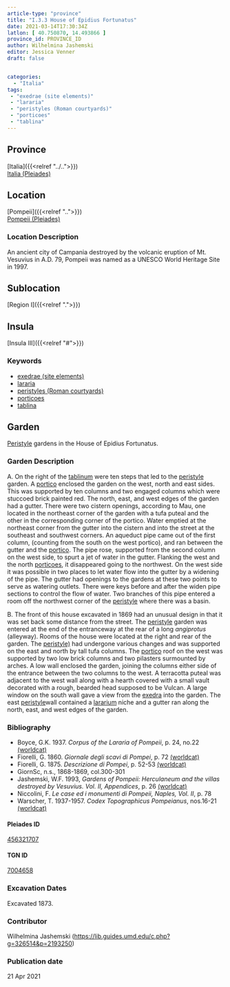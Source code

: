 ```yaml
---
article-type: "province"
title: "I.3.3 House of Epidius Fortunatus"
date: 2021-03-14T17:30:34Z
latlon: [ 40.750870, 14.493866 ]
province_id: PROVINCE_ID
author: Wilhelmina Jashemski
editor: Jessica Venner
draft: false


categories:
  - "Italia"
tags:
 - "exedrae (site elements)"
 - "lararia"
 - "peristyles (Roman courtyards)"
 - "porticoes"
 - "tablina"
---
```


## Province
[Italia]({{<relref "../..">}}) \
[Italia (Pleiades)](https://pleiades.stoa.org/places/1052)

## Location
[Pompeii]({{<relref "..">}}) \
[Pompeii (Pleiades)](https://pleiades.stoa.org/places/433032)


### Location Description
An ancient city of Campania destroyed by the volcanic eruption of Mt. Vesuvius in A.D. 79, Pompeii was named as a UNESCO World Heritage Site in 1997.

## Sublocation
[Region I]({{<relref ".">}})
## Insula
[Insula III]({{<relref "#">}})

### Keywords
- [exedrae (site elements)](http://vocab.getty.edu/page/aat/300081589)
- [lararia](http://vocab.getty.edu/page/aat/300400600)
- [peristyles (Roman courtyards)](http://vocab.getty.edu/page/aat/300080971)
- [porticoes](http://vocab.getty.edu/page/aat/300004145)
- [tablina](http://vocab.getty.edu/page/aat/300004180)


## Garden
[Peristyle](http://vocab.getty.edu/page/aat/300080971) gardens in the House of Epidius Fortunatus.

### Garden Description
A. On the right of the [tablinum](http://vocab.getty.edu/page/aat/300004180) were ten steps that led to the [peristyle](http://vocab.getty.edu/page/aat/300080971) garden. A [portico](http://vocab.getty.edu/page/aat/300004145) enclosed the garden on the west, north and east sides. This was supported by ten columns and two engaged columns which were stuccoed brick painted red. The north, east, and west edges of the garden had a gutter. There were two cistern openings, according to Mau, one located in the northeast corner of the garden with a tufa puteal and the other in the corresponding corner of the portico. Water emptied at the northeast corner from the gutter into the cistern and into the street at the southeast and southwest corners. An aqueduct pipe came out of the first column, (counting from the south on the west portico), and ran between the gutter and the [portico](http://vocab.getty.edu/page/aat/300004145). The pipe rose, supported from the second column on the west side, to spurt a jet of water in the gutter. Flanking the west and the north [porticoes](http://vocab.getty.edu/page/aat/300004145), it disappeared going to the northwest. On the west side it was possible in two places to let water flow into the gutter by a widening of the pipe. The gutter had openings to the gardens at these two points to serve as watering outlets. There were keys before and after the widen pipe sections to control the flow of water. Two branches of this pipe entered a room off the northwest corner of the [peristyle](http://vocab.getty.edu/page/aat/300080971) where there was a basin.

B. The front of this house excavated in 1869 had an unusual design in that it was set back some distance from the street. The [peristyle](http://vocab.getty.edu/page/aat/300080971) garden was entered at the end of the entranceway at the rear of a long *angiprotus* (alleyway). Rooms of the house were located at the right and rear of the garden. The [peristyle)](http://vocab.getty.edu/page/aat/300080971) had undergone various changes and was supported on the east and north by tall tufa columns. The [portico](http://vocab.getty.edu/page/aat/300004145) roof on the west was supported by two low brick columns and two pilasters surmounted by arches. A low wall enclosed the garden, joining the columns either side of the entrance between the two columns to the west. A terracotta puteal was adjacent to the west wall along with a hearth covered with a small vault decorated with a rough, bearded head supposed to be Vulcan. A large window on the south wall gave a view from the [exedra](http://vocab.getty.edu/page/aat/300081589) into the garden. The east [peristyle](http://vocab.getty.edu/page/aat/300080971)wall contained a [lararium](http://vocab.getty.edu/page/aat/300400600) niche and a gutter ran along the north, east, and west edges of the garden.


### Bibliography

* Boyce, G.K. 1937. *Corpus of the Lararia of Pompeii*, p. 24, no.22 [(worldcat)](https://www.worldcat.org/title/corpus-of-the-lararia-of-pompeii/oclc/892026154&referer=brief_results)  
* Fiorelli, G. 1860. *Giornale degli scavi di Pompei*, p. 72 [(worldcat)](https://www.worldcat.org/title/giornale-degli-scavi-di-pompei/oclc/10781121)  
* Fiorelli, G. 1875. *Descrizione di Pompei*, p. 52-53 [(worldcat)](https://www.worldcat.org/title/descrizione-di-pompei/oclc/9528380)    
* GiornSc, n.s., 1868-1869, col.300-301  
* Jashemski, W.F. 1993, *Gardens of Pompeii: Herculaneum and the villas destroyed by Vesuvius. Vol. II, Appendices*, p. 26 [(worldcat)](https://www.worldcat.org/title/gardens-of-pompeii-herculaneum-and-the-villas-destroyed-by-vesuvius-volume-2-appendices/oclc/222353569)  
* Niccolini, F. *Le case ed i monumenti di Pompeii, Naples, Vol. II*, p. 78  
* Warscher, T. 1937-1957. *Codex Topographicus Pompeianus*, nos.16-21 [(worldcat)](https://www.worldcat.org/title/codex-topographicus-pompeianus-1937-1957-and-undated/oclc/974375313&referer=brief_results)  


<!--#### Periodo ID-->

<!-- [PERIODO_ID](https://pleiades.stoa.org/places/PLEIADES_ID) -->

#### Pleiades ID
[456321707](https://pleiades.stoa.org/places/456321707)

#### TGN ID
[7004658](http://vocab.getty.edu/page/tgn/7004658)

###  Excavation Dates
Excavated 1873.

### Contributor
Wilhelmina Jashemski (https://lib.guides.umd.edu/c.php?g=326514&p=2193250)


### Publication date

21 Apr 2021
<!-- Format: dd MONTH_NAME yyyy -->

<!-- DATE -->
